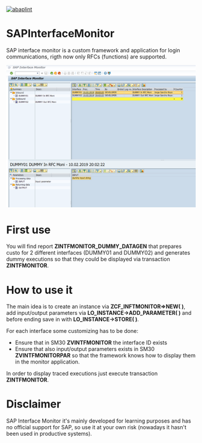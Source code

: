 [![abaplint](https://abaplint.org/badges/rayatus/sapinterfacemonitor)](https://abaplint.org/badges/rayatus/sapinterfacemonitor)

# SAPInterfaceMonitor
SAP interface monitor is a custom framework and application for login communications, rigth now only RFCs (functions) are supported.

![sapinterfacemonitor](https://raw.githubusercontent.com/rayatus/sapinterfacemonitor/master/docs/img/Image%201.png)

# First use
You will find report **ZINTFMONITOR_DUMMY_DATAGEN** that prepares custo for 2 different interfaces (DUMMY01 and DUMMY02) and generates dummy executions so that they could be displayed via transaction **ZINTFMONITOR**.

# How to use it
The main idea is to create an instance via **ZCF_INFTMONITOR=>NEW( )**, add input/output parameters via **LO_INSTANCE->ADD_PARAMETER( )** and before ending save in with **LO_INSTANCE->STORE( )**.

For each interface some customizing has to be done:
- Ensure that in SM30 **ZVINTFMONITOR** the interface ID exists
- Ensure that also input/output parameters exists in SM30 **ZVINTFMONITORPAR** so that the framework knows how to display them in the monitor application.

In order to display traced executions just execute transaction **ZINTFMONITOR**.

# Disclaimer
SAP Interface Monitor it's mainly developed for learning purposes and has no official support for SAP, so use it at your own risk (nowadays it hasn't been used in productive systems).

